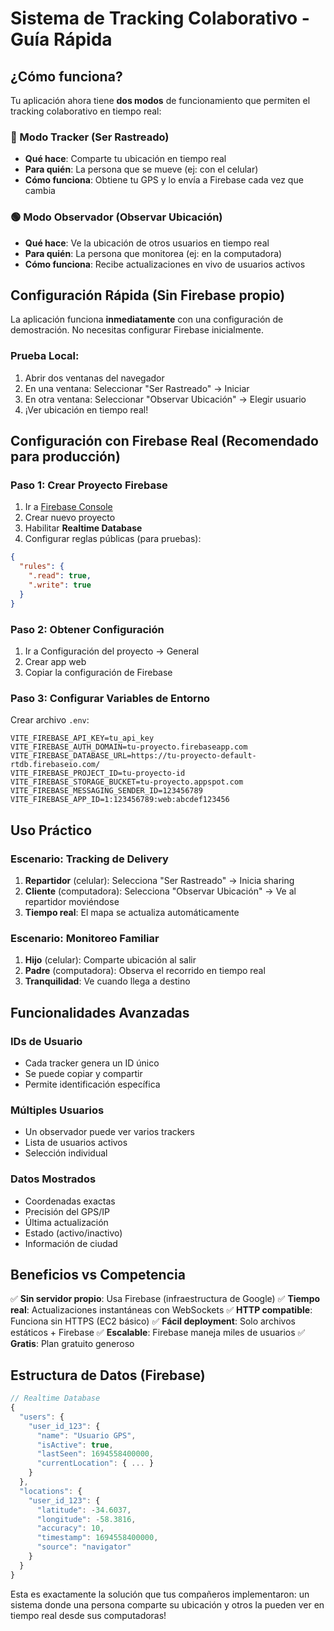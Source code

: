 # Sistema de Tracking Colaborativo - Guía Rápida

## ¿Cómo funciona?

Tu aplicación ahora tiene **dos modos** de funcionamiento que permiten el tracking colaborativo en tiempo real:

### 🔵 Modo Tracker (Ser Rastreado)
- **Qué hace**: Comparte tu ubicación en tiempo real
- **Para quién**: La persona que se mueve (ej: con el celular)
- **Cómo funciona**: Obtiene tu GPS y lo envía a Firebase cada vez que cambia

### 🟢 Modo Observador (Observar Ubicación)
- **Qué hace**: Ve la ubicación de otros usuarios en tiempo real
- **Para quién**: La persona que monitorea (ej: en la computadora)
- **Cómo funciona**: Recibe actualizaciones en vivo de usuarios activos

## Configuración Rápida (Sin Firebase propio)

La aplicación funciona **inmediatamente** con una configuración de demostración. No necesitas configurar Firebase inicialmente.

### Prueba Local:
1. Abrir dos ventanas del navegador
2. En una ventana: Seleccionar "Ser Rastreado" → Iniciar
3. En otra ventana: Seleccionar "Observar Ubicación" → Elegir usuario
4. ¡Ver ubicación en tiempo real!

## Configuración con Firebase Real (Recomendado para producción)

### Paso 1: Crear Proyecto Firebase
1. Ir a [Firebase Console](https://console.firebase.google.com/)
2. Crear nuevo proyecto
3. Habilitar **Realtime Database**
4. Configurar reglas públicas (para pruebas):
```json
{
  "rules": {
    ".read": true,
    ".write": true
  }
}
```

### Paso 2: Obtener Configuración
1. Ir a Configuración del proyecto → General
2. Crear app web
3. Copiar la configuración de Firebase

### Paso 3: Configurar Variables de Entorno
Crear archivo `.env`:
```env
VITE_FIREBASE_API_KEY=tu_api_key
VITE_FIREBASE_AUTH_DOMAIN=tu-proyecto.firebaseapp.com
VITE_FIREBASE_DATABASE_URL=https://tu-proyecto-default-rtdb.firebaseio.com/
VITE_FIREBASE_PROJECT_ID=tu-proyecto-id
VITE_FIREBASE_STORAGE_BUCKET=tu-proyecto.appspot.com
VITE_FIREBASE_MESSAGING_SENDER_ID=123456789
VITE_FIREBASE_APP_ID=1:123456789:web:abcdef123456
```

## Uso Práctico

### Escenario: Tracking de Delivery
1. **Repartidor** (celular): Selecciona "Ser Rastreado" → Inicia sharing
2. **Cliente** (computadora): Selecciona "Observar Ubicación" → Ve al repartidor moviéndose
3. **Tiempo real**: El mapa se actualiza automáticamente

### Escenario: Monitoreo Familiar
1. **Hijo** (celular): Comparte ubicación al salir
2. **Padre** (computadora): Observa el recorrido en tiempo real
3. **Tranquilidad**: Ve cuando llega a destino

## Funcionalidades Avanzadas

### IDs de Usuario
- Cada tracker genera un ID único
- Se puede copiar y compartir
- Permite identificación específica

### Múltiples Usuarios
- Un observador puede ver varios trackers
- Lista de usuarios activos
- Selección individual

### Datos Mostrados
- Coordenadas exactas
- Precisión del GPS/IP
- Última actualización
- Estado (activo/inactivo)
- Información de ciudad

## Beneficios vs Competencia

✅ **Sin servidor propio**: Usa Firebase (infraestructura de Google)
✅ **Tiempo real**: Actualizaciones instantáneas con WebSockets
✅ **HTTP compatible**: Funciona sin HTTPS (EC2 básico)
✅ **Fácil deployment**: Solo archivos estáticos + Firebase
✅ **Escalable**: Firebase maneja miles de usuarios
✅ **Gratis**: Plan gratuito generoso

## Estructura de Datos (Firebase)

```javascript
// Realtime Database
{
  "users": {
    "user_id_123": {
      "name": "Usuario GPS",
      "isActive": true,
      "lastSeen": 1694558400000,
      "currentLocation": { ... }
    }
  },
  "locations": {
    "user_id_123": {
      "latitude": -34.6037,
      "longitude": -58.3816,
      "accuracy": 10,
      "timestamp": 1694558400000,
      "source": "navigator"
    }
  }
}
```

Esta es exactamente la solución que tus compañeros implementaron: un sistema donde una persona comparte su ubicación y otros la pueden ver en tiempo real desde sus computadoras!
